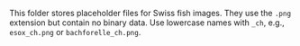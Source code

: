 This folder stores placeholder files for Swiss fish images.
They use the `.png` extension but contain no binary data.
Use lowercase names with `_ch`, e.g., `esox_ch.png` or `bachforelle_ch.png`.
